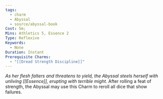 ```yaml
---
tags:
  - charm
  - Abyssal
  - source/abyssal-book
Cost: 5m; 
Mins: Athletics 5, Essence 2
Type: Reflexive
Keywords:
  - None
Duration: Instant
Prerequisite Charms:
  - "[[Dread Strength Discipline]]"
---
```

*As her flesh falters and threatens to yield, the Abyssal steels herself with unliving [[Essence]], erupting with terrible might.*
After rolling a feat of strength, the Abyssal may use this Charm to reroll all dice that show failures.